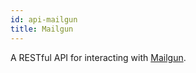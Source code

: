 ```yaml
---
id: api-mailgun
title: Mailgun
---
```


A RESTful API for interacting with [Mailgun](https://documentation.mailgun.com/en/latest/index.html).
